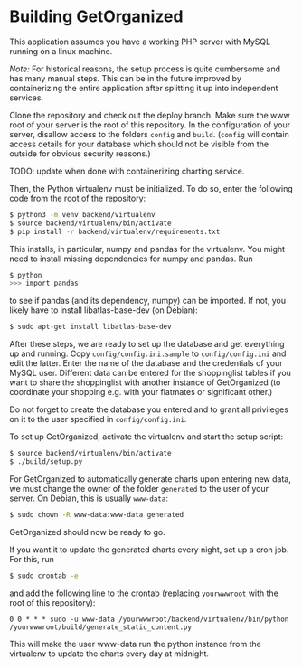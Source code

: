 # Building GetOrganized #

This application assumes you have a working PHP server with MySQL running on a linux machine.

_Note:_ For historical reasons, the setup process is quite cumbersome and has many manual steps. This can be in the future improved by containerizing the entire application after splitting it up into independent services.

Clone the repository and check out the deploy branch. Make sure the www root of your server is the root of this repository. In the configuration of your server, disallow access to the folders `config` and `build`. (`config` will contain access details for your database which should not be visible from the outside for obvious security reasons.)

TODO: update when done with containerizing charting service.

Then, the Python virtualenv must be initialized. To do so, enter the following code from the root of the repository:

```bash
$ python3 -m venv backend/virtualenv
$ source backend/virtualenv/bin/activate
$ pip install -r backend/virtualenv/requirements.txt
```

This installs, in particular, numpy and pandas for the virtualenv. You might need to install missing dependencies for numpy and pandas. Run
```bash
$ python
>>> import pandas
```
to see if pandas (and its dependency, numpy) can be imported. If not, you likely have to install libatlas-base-dev (on Debian):
```bash
$ sudo apt-get install libatlas-base-dev
```

After these steps, we are ready to set up the database and get everything up and running. Copy `config/config.ini.sample` to `config/config.ini` and edit the latter. Enter the name of the database and the credentials of your MySQL user. Different data can be entered for the shoppinglist tables if you want to share the shoppinglist with another instance of GetOrganized (to coordinate your shopping e.g. with your flatmates or significant other.)

Do not forget to create the database you entered and to grant all privileges on it to the user specified in `config/config.ini`.

To set up GetOrganized, activate the virtualenv and start the setup script:
```bash
$ source backend/virtualenv/bin/activate
$ ./build/setup.py
```

For GetOrganized to automatically generate charts upon entering new data, we must change the owner of the folder `generated` to the user of your server. On Debian, this is usually `www-data`:
```bash
$ sudo chown -R www-data:www-data generated
```

GetOrganized should now be ready to go.

If you want it to update the generated charts every night, set up a cron job. For this, run
```bash
$ sudo crontab -e
```
and add the following line to the crontab (replacing `yourwwwroot` with the root of this repository):
```
0 0 * * * sudo -u www-data /yourwwwroot/backend/virtualenv/bin/python /yourwwwroot/build/generate_static_content.py
```
This will make the user www-data run the python instance from the virtualenv to update the charts every day at midnight. 
